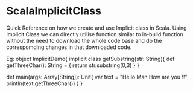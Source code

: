 # ScalaImplicitClass

Quick Reference on how we create and use Implicit class in Scala. Using Implicit Class we can directly utilise function similar to in-build function without the need to download the whole code base and do the correspomding changes in that downloaded code.

Eg: 
object ImplicitDemo{
  implicit class getSubstring(str: String){
    def getThreeChar(): String = {
      return str.substring(0,3)
     }
   }
  
  def main(args: Array[String]): Unit{
    var text = "Hello Man How are you !!"
    println(text.getThreeChar())
  }
}
